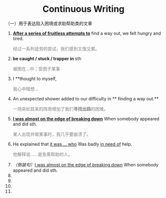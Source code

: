 # <div style="text-align:center">Continuous Writing</div>
（一）用于表达陷入困境或求助帮助类的文章
1. **<u>After a series of fruitless attempts to</u>** find a way out, we felt hungry and tired.
   <p style="color: grey;">经过一系列徒劳的尝试，我们感到又饿又累。</p>
2. **be caught / stuck / trapper in** sth
   <p style="color: grey;">被困在…中；受困于某事</p>
3. I **thought to myself, 
   <p style="color: grey;">我心中暗想…</p>
4. An unexpected shower added to our difficulty in ** finding a way out.**
   <p style="color: grey;">一场突如其来的阵雨增加了我们<strong style="color: grey;">寻找出路</strong>的困难。</p>
5. **<u>I was almost on the edge of breaking down</u>** When somebody appeared and did sth.
   <p style="color: grey;">某人出现并做某事时，我几乎要崩溃了。</p>
6. He explained that <u>it was ... who</u> Was badly <u>in need of</u> help.
   <p style="color: grey;">他解释说……是急需帮助的人。</p>
7. *（倒装句）*<u>I was almost on the edge of breaking down</u> When somebody appeared and did sth.
8. 
9. 
10. 
11. 